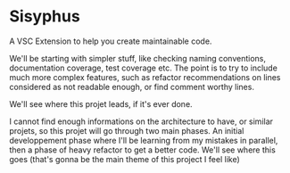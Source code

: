 # Sisyphus
A VSC Extension to help you create maintainable code.

We'll be starting with simpler stuff, like checking naming conventions, documentation coverage, test coverage etc. The point is to try to include much more complex features, such as refactor recommendations on lines considered as not readable enough, or find comment worthy lines.

We'll see where this projet leads, if it's ever done.

I cannot find enough informations on the architecture to have, or similar projets, so this projet will go through two main phases.
An initial developpement phase where I'll be learning from my mistakes in parallel, then a phase of heavy refactor to get a better code.
We'll see where this goes (that's gonna be the main theme of this project I feel like)
